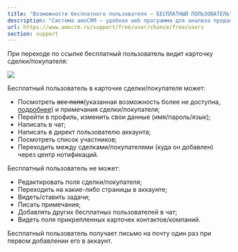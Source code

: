 ```yaml
---
title: "Возможности бесплатного пользователя — БЕСПЛАТНЫЙ ПОЛЬЗОВАТЕЛЬ"
description: "Система amoCRM – удобная web программа для анализа продаж, доступная в режиме online из любой точки мира! Подробности узнавайте по указанным на сайте телефонам в Москве."
url: https://www.amocrm.ru/support/free/user/chance/free/users
section: support
---
```


При переходе по ссылке бесплатный пользователь видит карточку сделки/покупателя:

![](/uploads/2023/12/freeu5.png)

Бесплатный пользователь в карточке сделки/покупателя может:

- Посмотреть ~~все поля~~(указанная возможность более не доступна, [подробнее](https://www.amocrm.ru/support/user/subscriptions_new_logic)) и примечания сделки/покупателя;
- Перейти в профиль, изменить свои данные (имя/пароль/язык);
- Написать в чат;
- Написать в директ пользователю аккаунта;
- Посмотреть список участников;
- Переходить между сделками/покупателями (куда он добавлен) через центр нотификаций.

Бесплатный пользователь не может:

- Редактировать поля сделки/покупателя;
- Переходить на какие-либо страницы в аккаунте;
- Видеть/ставить задачи;
- Писать примечания;
- Добавлять других бесплатных пользователей в чат;
- Видеть поля прикрепленных карточек контактов/компаний.

Бесплатный пользователь получает письмо на почту один раз при первом добавлении его в аккаунт.